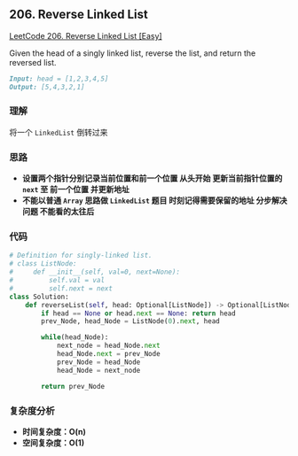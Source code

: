 ## **206. Reverse Linked List**

[LeetCode 206. Reverse Linked List [Easy]](https://leetcode.com/problems/reverse-linked-list/description/)

Given the head of a singly linked list, reverse the list, and return the reversed list.

```markdown
Input: head = [1,2,3,4,5]
Output: [5,4,3,2,1]
```

###  **理解**

将一个 `LinkedList` 倒转过来

### **思路**
* **设置两个指针分别记录当前位置和前一个位置 从头开始 更新当前指针位置的 `next` 至 前一个位置 并更新地址**
* **不能以普通 `Array` 思路做 `LinkedList` 题目 时刻记得需要保留的地址 分步解决问题 不能看的太往后**

### **代码**

``` python
# Definition for singly-linked list.
# class ListNode:
#     def __init__(self, val=0, next=None):
#         self.val = val
#         self.next = next
class Solution:
    def reverseList(self, head: Optional[ListNode]) -> Optional[ListNode]:
        if head == None or head.next == None: return head
        prev_Node, head_Node = ListNode(0).next, head

        while(head_Node):
            next_node = head_Node.next
            head_Node.next = prev_Node
            prev_Node = head_Node
            head_Node = next_node

        return prev_Node
```
### **复杂度分析**
* **时间复杂度：O(n)**
* **空间复杂度：O(1)**
